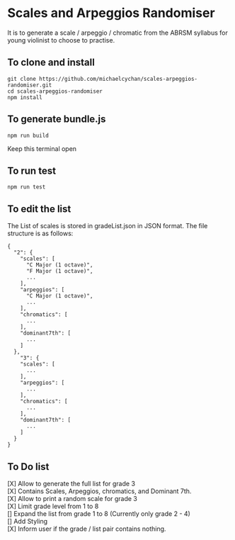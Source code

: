 # Scales and Arpeggios Randomiser

It is to generate a scale / arpeggio / chromatic from the ABRSM syllabus for young violinist to choose  to practise.

## To clone and install
```
git clone https://github.com/michaelcychan/scales-arpeggios-randomiser.git
cd scales-arpeggios-randomiser
npm install
```

## To generate bundle.js
```
npm run build
```
Keep this terminal open  

## To run test
```
npm run test
```

## To edit the list
The List of scales is stored in gradeList.json in JSON format. The file structure is as follows:

```
{
  "2": {
    "scales": [
      "C Major (1 octave)",
      "F Major (1 octave)",
      ...
    ],
    "arpeggios": [
      "C Major (1 octave)",
      ...
    ],
    "chromatics": [
      ...
    ], 
    "dominant7th": [
      ...
    ]
  },
    "3": {
    "scales": [
      ...
    ],
    "arpeggios": [
      ...
    ],
    "chromatics": [
      ...
    ], 
    "dominant7th": [
      ...
    ]
  }
}
```

## To Do list
[X] Allow to generate the full list for grade 3  
[X] Contains Scales, Arpeggios, chromatics, and Dominant 7th.  
[X] Allow to print a random scale for grade 3  
[X] Limit grade level from 1 to 8   
[] Expand the list from grade 1 to 8 (Currently only grade 2 - 4)  
[] Add Styling  
[X] Inform user if the grade / list pair contains nothing.  